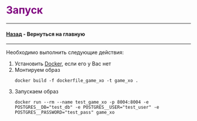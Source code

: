 # <span style="color:purple">Запуск</span>

___

#### [Назад](../README.md) - Вернуться на главную

___

Необходимо выполнить следующие действия:

1. Установить [Docker](https://www.docker.com/), если его у Вас нет
2. Монтируем образ
    ```commandline
    docker build -f dockerfile_game_xo -t game_xo .
    ```
3. Запускаем образ
   ```commandline
   docker run --rm --name test_game_xo -p 8004:8004 -e POSTGRES__DB="test_db" -e POSTGRES__USER="test_user" -e POSTGRES__PASSWORD="test_pass" game_xo
   ```

